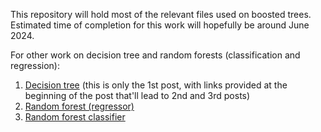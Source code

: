 This repository will hold most of the relevant files used on boosted trees. Estimated time of completion for this work will hopefully be around June 2024. 

For other work on decision tree and random forests (classification and regression):
1. [Decision tree](https://jhylin.github.io/Data_in_life_blog/posts/16_ML2-1_Decision_tree/1_data_col_prep.html) (this is only the 1st post, with links provided at the beginning of the post that'll lead to 2nd and 3rd posts)
2. [Random forest (regressor)](https://jhylin.github.io/Data_in_life_blog/posts/17_ML2-2_Random_forest/1_random_forest.html)
3. [Random forest classifier](https://jhylin.github.io/Data_in_life_blog/posts/17_ML2-2_Random_forest/2_random_forest_classifier.html)
